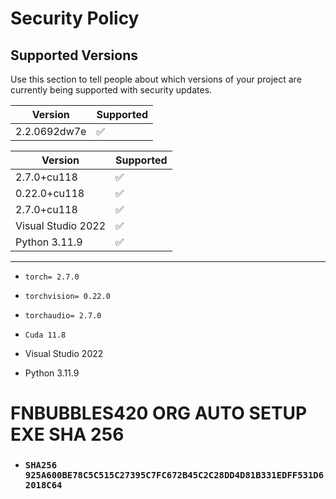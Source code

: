 # Security Policy

## Supported Versions

Use this section to tell people about which versions of your project are
currently being supported with security updates.

| Version | Supported          |
| ------- | ------------------ |
| 2.2.0692dw7e   | :white_check_mark: |




| Version | Supported          |
| ------- | ------------------ |
|   2.7.0+cu118 | :white_check_mark: |    
|   0.22.0+cu118 |:white_check_mark: |
|   2.7.0+cu118 | :white_check_mark: |
| Visual Studio 2022 | :white_check_mark: |
| Python 3.11.9 | :white_check_mark: |
------------------------------------------------------------

- `torch= 2.7.0`
- `torchvision= 0.22.0`
- `torchaudio= 2.7.0`
- `Cuda 11.8`

- Visual Studio 2022 
- Python 3.11.9

# FNBUBBLES420 ORG AUTO SETUP EXE SHA 256

- ### `SHA256 925A600BE78C5C515C27395C7FC672B45C2C28DD4D81B331EDFF531D62018C64`
